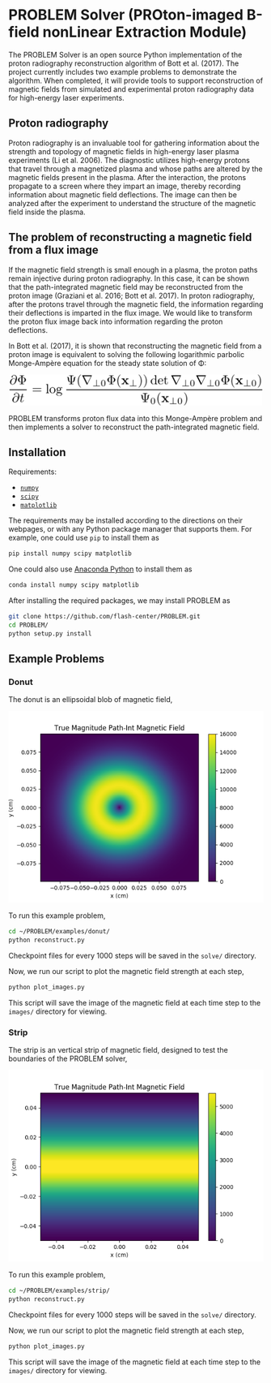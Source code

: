 # PROBLEM Solver (PROton-imaged B-field nonLinear Extraction Module)

The PROBLEM Solver is an open source Python implementation of the proton
radiography reconstruction algorithm of Bott et al. (2017).
The project currently includes two example problems to demonstrate the
algorithm. When completed, it will provide tools to support 
reconstruction of magnetic fields from simulated and
experimental proton radiography data for high-energy laser experiments.

## Proton radiography

Proton radiography is an invaluable tool for gathering information about the 
strength and topology of magnetic fields in high-energy laser plasma experiments 
(Li et al. 2006). The diagnostic utilizes high-energy protons that travel 
through a magnetized plasma and whose paths are altered by the magnetic 
fields present in the plasma. After the interaction, the protons propagate 
to a screen where they impart an image, thereby recording information about 
magnetic field deflections. The image can then be analyzed after the experiment
to understand the structure of the magnetic field inside the plasma.


## The problem of reconstructing a magnetic field from a flux image

If the magnetic field strength is small enough in a plasma, 
the proton paths remain injective during proton radiography.
In this case, it can be shown that the path-integrated 
magnetic field may be reconstructed from the proton image 
(Graziani et al. 2016; Bott et al. 2017). 
In proton radiography, after the protons travel through the magnetic field,
the information regarding their deflections is imparted in the flux image.
We would like to transform the proton flux image back into information regarding
the proton deflections. 

In Bott et al. (2017), it is shown that reconstructing the magnetic field from a
proton image is equivalent to solving the following logarithmic parbolic
Monge-Amp&#232;re equation for the steady state solution of &#934;:

<p align="center">
<img src="images/mongeampere.png" width="500">
</p>

PROBLEM transforms proton flux data into this Monge-Amp&#232;re problem and then
implements a solver to reconstruct the path-integrated magnetic field.

## Installation

Requirements:

* [`numpy`](http://www.numpy.org/)
* [`scipy`](https://www.scipy.org/)
* [`matplotlib`](https://matplotlib.org/)

The requirements may be installed according to the directions on 
their webpages, or with any Python
package manager that supports them. For example, one could use `pip` to install
them as
 ```bash
pip install numpy scipy matplotlib
```
One could also use [Anaconda Python](https://anaconda.org/anaconda/python) to
install them as
```bash
conda install numpy scipy matplotlib
```

After installing the required packages, we may install PROBLEM as
```bash
git clone https://github.com/flash-center/PROBLEM.git
cd PROBLEM/
python setup.py install
```


## Example Problems

### Donut

The donut is an ellipsoidal blob of magnetic field,

![Donut](examples/donut/true/true_magBpath.png)

To run this example problem,
```bash
cd ~/PROBLEM/examples/donut/
python reconstruct.py
```

Checkpoint files for every 1000 steps will be saved in the `solve/` directory.

Now, we run our script to plot the magnetic field strength at each step,
```bash
python plot_images.py
```
This script will save the image of the magnetic field at each time step to the
`images/` directory for viewing.

### Strip

The strip is an vertical strip of magnetic field, designed to test the
boundaries of the PROBLEM solver,

![Strip](examples/strip/true/true_magBpath.png)

To run this example problem,
```bash
cd ~/PROBLEM/examples/strip/
python reconstruct.py
```

Checkpoint files for every 1000 steps will be saved in the `solve/` directory.

Now, we run our script to plot the magnetic field strength at each step,
```bash
python plot_images.py
```
This script will save the image of the magnetic field at each time step to the
`images/` directory for viewing.

